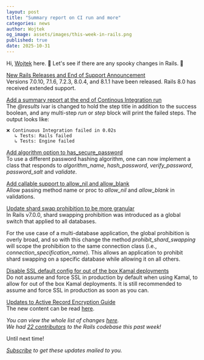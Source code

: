 ```yaml
---
layout: post
title: "Summary report on CI run and more"
categories: news
author: Wojtek
og_image: assets/images/this-week-in-rails.png
published: true
date: 2025-10-31
---
```



Hi, [Wojtek](https://x.com/morgoth85) here. 🎃 Let's see if there are any spooky changes in Rails. 🎃

[New Rails Releases and End of Support Announcement](https://rubyonrails.org/2025/10/29/new-rails-releases-and-end-of-support-announcement)  
Versions 7.0.10, 7.1.6, 7.2.3, 8.0.4, and 8.1.1 have been released.
Rails 8.0 has received extended support.

[Add a summary report at the end of Continous Integration run](https://github.com/rails/rails/pull/56049)  
The *@results* ivar is changed to hold the step title in addition to the success boolean, and any multi-step *run* or *step* block will print the failed steps.
The output looks like:
```
❌ Continuous Integration failed in 0.02s
   ↳ Tests: Rails failed
   ↳ Tests: Engine failed
```

[Add algorithm option to has_secure_password](https://github.com/rails/rails/pull/56041)  
To use a different password hashing algorithm, one can now implement a class that responds to *algorithm_name*, *hash_password*, *verify_password*, *password_salt* and *validate*.

[Add callable support to allow_nil and allow_blank](https://github.com/rails/rails/pull/55309)  
Allow passing method name or proc to *allow_nil* and *allow_blank* in validations.

[Update shard swap prohibition to be more granular](https://github.com/rails/rails/pull/55927)  
In Rails v7.0.0, shard swapping prohibition was introduced as a global switch that applied to all databases.

For the use case of a multi-database application, the global prohibition is overly broad,
and so with this change the method *prohibit_shard_swapping* will scope the prohibition to the same connection class (i.e., *connection_specification_name*). This allows an application to prohibit shard swapping on a specific database while allowing it on all others.

[Disable SSL default config for out of the box Kamal deployments](https://github.com/rails/rails/pull/56010)  
Do not assume and force SSL in production by default when using Kamal, to allow for out of the box Kamal deployments.
It is still recommended to assume and force SSL in production as soon as you can.

[Updates to Active Record Encryption Guide](https://github.com/rails/rails/pull/55188)  
The new content can be read [here](https://edgeguides.rubyonrails.org/active_record_encryption.html).

_You can view the whole list of changes [here](https://github.com/rails/rails/compare/@%7B2025-10-24%7D...main@%7B2025-10-31%7D)._  
_We had [22 contributors](https://contributors.rubyonrails.org/contributors/in-time-window/20251024-20251031) to the Rails codebase this past week!_

Until next time!  

_[Subscribe](https://world.hey.com/this.week.in.rails) to get these updates mailed to you._
